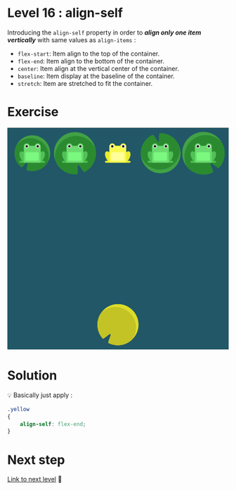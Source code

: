 # Level 16 : align-self

Introducing the `align-self` property in order to ***align only one item vertically*** with same values as `align-items` : 
- `flex-start`: Item align to the top of the container.
- `flex-end`: Item align to the bottom of the container.
- `center`: Item align at the vertical center of the container.
- `baseline`: Item display at the baseline of the container.
- `stretch`: Item are stretched to fit the container.

# Exercise

![level 16](./level16.png)

# Solution

:bulb: Basically just apply : 

```css
.yellow
{
    align-self: flex-end;
}
```

# Next step

[Link to next level](./level17.md) :muscle: